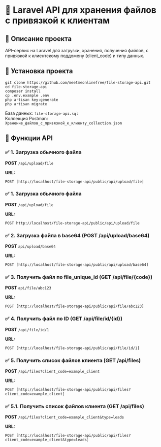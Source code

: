 # 📁 Laravel API для хранения файлов с привязкой к клиентам

## 📌 Описание проекта
API-сервис на Laravel для загрузки, хранения, получения файлов, с привязкой к клиентскому поддомену (client_code) и типу данных.

## 🚀 Установка проекта
`git clone https://github.com/meetmeonlinefree/file-storage-api.git`<br/>
`cd file-storage-api`<br/>
`composer install`<br/>
`cp .env.example .env`<br/>
`php artisan key:generate`<br/>
`php artisan migrate`<br/>

База данных:  `file-storage-api.sql`<br/>
Коллекция Postman: `Хранение_файлов_с_привязкой_к_клиенту_collection.json`<br/>


## 🚀 Функции API


### ✅ 1. Загрузка обычного файла
**POST** `/api/upload/file`

**URL:**
```http
POST [http://localhost/file-storage-api/public/api/upload/file]
```

### ✅ 1. Загрузка обычного файла
**POST** `/api/upload/file`

**URL:**
```http
POST http://localhost/file-storage-api/public/api/upload/file
```

### ✅ 2. Загрузка файла в base64 (POST /api/upload/base64)
**POST** `api/upload/base64`

**URL:**
```http
POST [http://localhost/file-storage-api/public/api/upload/base64]
```

### ✅ 3. Получить файл по file_unique_id (GET /api/file/{code})
**POST** `api/file/abc123`

**URL:**
```http
POST [http://localhost/file-storage-api/public/api/file/abc123]
```

### ✅ 4. Получить файл по ID (GET /api/file/id/{id})
**POST** `/api/file/id/1`

**URL:**
```http
POST [http://localhost/file-storage-api/public/api/file/id/1]
```

### ✅ 5. Получить список файлов клиента (GET /api/files)
**POST** `/api/files?client_code=example_client`

**URL:**
```http
POST [http://localhost/file-storage-api/public/api/files?client_code=example_client]
```

### ✅ 5.1. Получить список файлов клиента (GET /api/files)
**POST** `/api/files?client_code=example_client&type=leads`

**URL:**
```http
POST [http://localhost/file-storage-api/public/api/files?client_code=example_client&type=leads]
